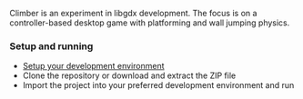 Climber is an experiment in libgdx development. The focus is on a controller-based desktop game with platforming and wall jumping physics.

### Setup and running
* [Setup your development environment](https://github.com/libgdx/libgdx/wiki)
* Clone the repository or download and extract the ZIP file
* Import the project into your preferred development environment and run
